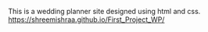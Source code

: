 This is a wedding planner site designed using html and css.
https://shreemishraa.github.io/First_Project_WP/
